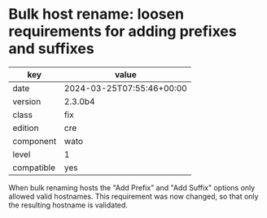 [//]: # (werk v2)
# Bulk host rename: loosen requirements for adding prefixes and suffixes

key        | value
---------- | ---
date       | 2024-03-25T07:55:46+00:00
version    | 2.3.0b4
class      | fix
edition    | cre
component  | wato
level      | 1
compatible | yes

When bulk renaming hosts the "Add Prefix" and "Add Suffix" options only allowed
valid hostnames. This requirement was now changed, so that only the resulting
hostname is validated.
